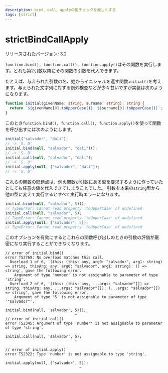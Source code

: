 ```yaml
---
description: bind、call、applyの型チェックを厳しくする
tags: [strict]
---
```


# strictBindCallApply

リリースされたバージョン: 3.2

`function.bind(), function.call(), function.apply()`はその関数を実行します。どれも第2引数以降にその関数の引数を代入できます。

たとえば、与えられた引数の名、姓からイニシャルを返す関数`initial()`を考えます。与えられた文字列に対する例外検査などが少々甘いですが実装は次のようになります。

```typescript
function initial(givenName: string, surname: string): string {
  return `${givenName[0].toUpperCase()}. ${surname[0].toUpperCase()}`;
}
```

このとき`function.bind(), function.call(), function.apply()`を使って関数を呼び出すには次のようにします。

```typescript
initial("salvador", "dali");
// -> 'S. D'
initial.bind(null, "salvador", "dali")();
// -> 'S. D'
initial.call(null, "salvador", "dali");
// -> 'S. D'
initial.apply(null, ["salvador", "dali"]);
// -> 'S. D'
```

これらの関数の問題点は、例え関数が引数にある型を要求するように作っていたとしても任意の値を代入できてしまうことでした。
引数を本来の`string`型から他の型に変えて実行するとすべて実行時エラーになります。

```typescript
initial.bind(null, "salvador", 5)();
// TypeError: Cannot read property 'toUpperCase' of undefined
initial.call(null, "salvador", 5);
// TypeError: Cannot read property 'toUpperCase' of undefined
initial.apply(null, ["salvador", 5]);
// TypeError: Cannot read property 'toUpperCase' of undefined
```

このオプションを有効にするとこれらの関数呼び出しのときの引数の評価が厳密になり実行することができなくなります。

```text
// error of initial.bind()
error TS2769: No overload matches this call.
  Overload 1 of 6, '(this: (this: any, arg0: "salvador", arg1: string) => string, thisArg: any, arg0: "salvador", arg1: string): () => string', gave the following error.
    Argument of type 'number' is not assignable to parameter of type 'string'.
  Overload 2 of 6, '(this: (this: any, ...args: "salvador"[]) => string, thisArg: any, ...args: "salvador"[]): (...args: "salvador"[]) => string', gave the following error.
    Argument of type '5' is not assignable to parameter of type '"salvador"'.

initial.bind(null, 'salvador', 5)();
                               ~
// error of initial.call()
error TS2345: Argument of type 'number' is not assignable to parameter of type 'string'.

initial.call(null, 'salvador', 5);
                               ~

// error of initial.apply()
error TS2322: Type 'number' is not assignable to type 'string'.

initial.apply(null, ['salvador', 5]);
                                 ~
```
